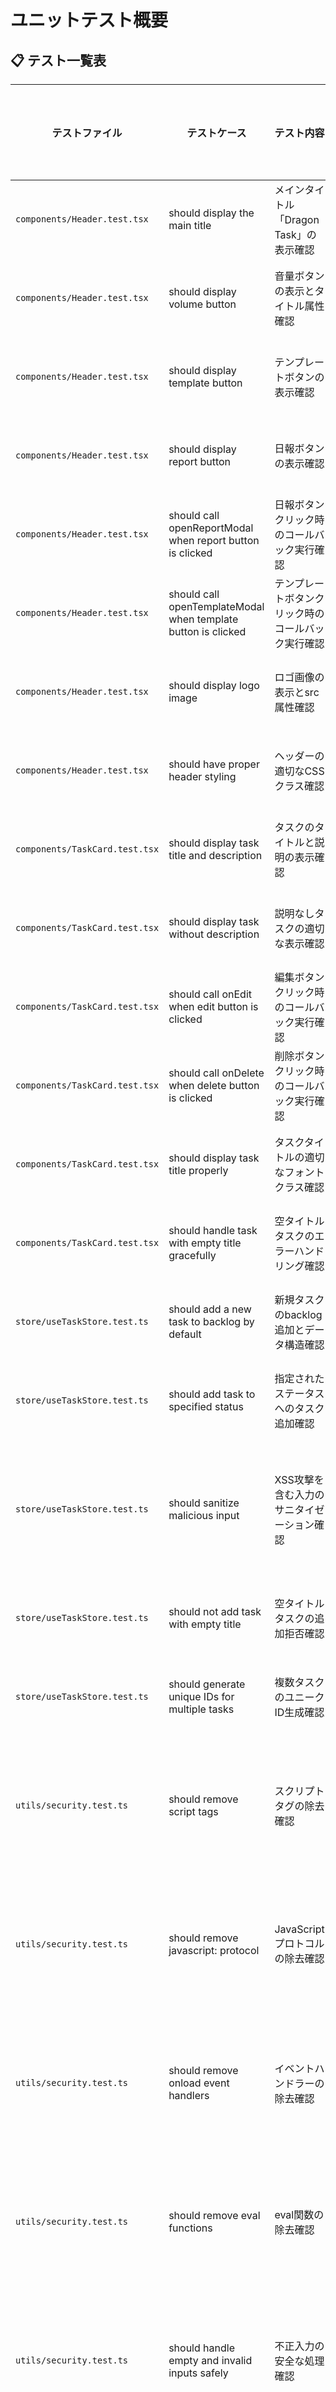 # ユニットテスト概要

## 📋 テスト一覧表

| テストファイル | テストケース | テスト内容 | テストレベル | テスト種別 | テストタイプ | 優先度 | 実行頻度 | 使用技術 |
|---|---|---|---|---|---|---|---|---|
| `components/Header.test.tsx` | should display the main title | メインタイトル「Dragon Task」の表示確認 | Unit | 機能テスト | 正常系 | 高 | 毎回 | Vitest + Testing Library |
| `components/Header.test.tsx` | should display volume button | 音量ボタンの表示とタイトル属性確認 | Unit | 機能テスト | 正常系 | 中 | 毎回 | Vitest + Testing Library |
| `components/Header.test.tsx` | should display template button | テンプレートボタンの表示確認 | Unit | 機能テスト | 正常系 | 高 | 毎回 | Vitest + Testing Library |
| `components/Header.test.tsx` | should display report button | 日報ボタンの表示確認 | Unit | 機能テスト | 正常系 | 高 | 毎回 | Vitest + Testing Library |
| `components/Header.test.tsx` | should call openReportModal when report button is clicked | 日報ボタンクリック時のコールバック実行確認 | Unit | 機能テスト | 正常系 | 高 | 毎回 | Vitest + Testing Library |
| `components/Header.test.tsx` | should call openTemplateModal when template button is clicked | テンプレートボタンクリック時のコールバック実行確認 | Unit | 機能テスト | 正常系 | 高 | 毎回 | Vitest + Testing Library |
| `components/Header.test.tsx` | should display logo image | ロゴ画像の表示とsrc属性確認 | Unit | 機能テスト | 正常系 | 中 | 毎回 | Vitest + Testing Library |
| `components/Header.test.tsx` | should have proper header styling | ヘッダーの適切なCSSクラス確認 | Unit | 機能テスト | 正常系 | 低 | 毎回 | Vitest + Testing Library |
| `components/TaskCard.test.tsx` | should display task title and description | タスクのタイトルと説明の表示確認 | Unit | 機能テスト | 正常系 | 高 | 毎回 | Vitest + Testing Library |
| `components/TaskCard.test.tsx` | should display task without description | 説明なしタスクの適切な表示確認 | Unit | 機能テスト | 境界値 | 中 | 毎回 | Vitest + Testing Library |
| `components/TaskCard.test.tsx` | should call onEdit when edit button is clicked | 編集ボタンクリック時のコールバック実行確認 | Unit | 機能テスト | 正常系 | 高 | 毎回 | Vitest + Testing Library |
| `components/TaskCard.test.tsx` | should call onDelete when delete button is clicked | 削除ボタンクリック時のコールバック実行確認 | Unit | 機能テスト | 正常系 | 高 | 毎回 | Vitest + Testing Library |
| `components/TaskCard.test.tsx` | should display task title properly | タスクタイトルの適切なフォントクラス確認 | Unit | 機能テスト | 正常系 | 低 | 毎回 | Vitest + Testing Library |
| `components/TaskCard.test.tsx` | should handle task with empty title gracefully | 空タイトルタスクのエラーハンドリング確認 | Unit | 機能テスト | 異常系 | 中 | 毎回 | Vitest + Testing Library |
| `store/useTaskStore.test.ts` | should add a new task to backlog by default | 新規タスクのbacklog追加とデータ構造確認 | Unit | 機能テスト | 正常系 | 最高 | 毎回 | Vitest + Zustand |
| `store/useTaskStore.test.ts` | should add task to specified status | 指定されたステータスへのタスク追加確認 | Unit | 機能テスト | 正常系 | 高 | 毎回 | Vitest + Zustand |
| `store/useTaskStore.test.ts` | should sanitize malicious input | XSS攻撃を含む入力のサニタイゼーション確認 | Unit | セキュリティテスト | 異常系 | 最高 | 毎回 | Vitest + Zustand |
| `store/useTaskStore.test.ts` | should not add task with empty title | 空タイトルタスクの追加拒否確認 | Unit | 機能テスト | 異常系 | 高 | 毎回 | Vitest + Zustand |
| `store/useTaskStore.test.ts` | should generate unique IDs for multiple tasks | 複数タスクのユニークID生成確認 | Unit | 機能テスト | 正常系 | 高 | 毎回 | Vitest + Zustand |
| `utils/security.test.ts` | should remove script tags | スクリプトタグの除去確認 | Unit | セキュリティテスト | 異常系 | 最高 | 毎回 | Vitest |
| `utils/security.test.ts` | should remove javascript: protocol | JavaScript プロトコルの除去確認 | Unit | セキュリティテスト | 異常系 | 最高 | 毎回 | Vitest |
| `utils/security.test.ts` | should remove onload event handlers | イベントハンドラーの除去確認 | Unit | セキュリティテスト | 異常系 | 最高 | 毎回 | Vitest |
| `utils/security.test.ts` | should remove eval functions | eval関数の除去確認 | Unit | セキュリティテスト | 異常系 | 最高 | 毎回 | Vitest |
| `utils/security.test.ts` | should handle empty and invalid inputs safely | 不正入力の安全な処理確認 | Unit | セキュリティテスト | 境界値 | 高 | 毎回 | Vitest |
| `utils/security.test.ts` | should preserve safe content | 安全なコンテンツの保持確認 | Unit | セキュリティテスト | 正常系 | 高 | 毎回 | Vitest |

## 🏷️ テスト分類詳細

### テストレベル分類
- **Unit（ユニットテスト）**: 個別のコンポーネント・関数・クラスの単体テスト

### テスト種別分類
- **機能テスト**: アプリケーションの機能要件の動作確認
- **セキュリティテスト**: XSS攻撃防止、入力値検証などのセキュリティ確認
- **パフォーマンステスト**: 処理速度、メモリ使用量の確認（未実装）
- **統合テスト**: 複数コンポーネント間の連携確認（未実装）

### テストタイプ分類
- **正常系**: 期待される正常な動作の確認
- **異常系**: エラー処理やエッジケースの確認
- **境界値**: 制限値・特殊値での動作確認

### 優先度分類
- **最高**: セキュリティ・データ整合性に関わる重要な機能
- **高**: 主要な機能・ユーザーインターフェース
- **中**: 補助的な機能・条件分岐
- **低**: スタイリング・視覚的要素

### 実行頻度分類
- **毎回**: CI/CDで毎回実行
- **リリース時**: リリース前の確認（未実装）
- **定期実行**: 週次・月次での実行（未実装）

## 📊 テスト分類別サマリー

### テストレベル別
| テストレベル | テスト数 | 実装済み | 未実装 |
|---|---|---|---|
| Unit | 25 | ✅ 25 | 0 |
| Integration | 0 | 0 | ⚠️ 多数 |

### テスト種別別
| テスト種別 | テスト数 | カバー率 | 重要度 |
|---|---|---|---|
| 機能テスト | 19 | ⚠️ 70% | 高 |
| セキュリティテスト | 6 | ✅ 95% | 最高 |
| パフォーマンステスト | 0 | ❌ 0% | 中 |
| 統合テスト | 0 | ❌ 0% | 高 |

### テストタイプ別
| テストタイプ | テスト数 | 実装率 |
|---|---|---|
| 正常系 | 17 | ✅ 良好 |
| 異常系 | 6 | ⚠️ 部分的 |
| 境界値 | 2 | ⚠️ 少ない |

### 優先度別
| 優先度 | テスト数 | 実装状況 |
|---|---|---|
| 最高 | 5 | ✅ 完了 |
| 高 | 13 | ✅ 完了 |
| 中 | 5 | ✅ 完了 |
| 低 | 2 | ✅ 完了 |

## 🔍 テスト観点別分類

### コンポーネントテスト（UI）
- **表示確認**: テキスト、ボタン、画像の適切な表示
- **イベントハンドリング**: ユーザーインタラクション（クリック、入力）
- **条件分岐**: プロパティによる表示切り替え
- **スタイリング**: CSSクラス、フォント適用確認
- **エラーハンドリング**: 不正データへの適切な対応

### 状態管理テスト（Store）
- **データ作成**: 新規エンティティの追加処理
- **データ更新**: 既存データの変更処理
- **データ削除**: エンティティの削除処理
- **バリデーション**: 入力値の検証処理
- **セキュリティ**: 悪意ある入力への対策

### ユーティリティテスト（Utils）
- **セキュリティ機能**: XSS攻撃の防止
- **データサニタイゼーション**: 入力値の無害化
- **エラー処理**: 異常値への適切な対応
- **型安全性**: TypeScriptの型チェック活用

## 🎯 テスト対象機能

### UIコンポーネント
1. **Header**: タイトル、ボタン、ロゴ表示
2. **TaskCard**: タスク情報表示、編集・削除操作

### 状態管理（Zustand）
1. **Task Store**: タスクの CRUD 操作
2. **データ永続化**: localStorage との連携
3. **セキュリティ**: 入力値のサニタイゼーション

### ユーティリティ関数
1. **Security**: XSS 攻撃防止機能
2. **Data Validation**: 入力値検証
3. **Error Handling**: 異常ケース処理

## 📊 テストカバレッジ

| 機能カテゴリ | ファイル数 | テスト数 | カバー率 | 重要度 |
|---|---|---|---|---|
| UI コンポーネント | 2 | 14 | ✅ 80% | 高 |
| 状態管理 | 1 | 5 | ⚠️ 60% | 高 |
| ユーティリティ | 1 | 6 | ✅ 90% | 高 |
| セキュリティ | 1 | 6 | ✅ 95% | 最高 |

## 🛠 使用技術・ライブラリ

### テストフレームワーク
- **Vitest**: 高速なユニットテストランナー
- **@testing-library/react**: React コンポーネントテスト
- **@testing-library/user-event**: ユーザーインタラクションのシミュレーション

### モック・スタブ
- **vi.mock()**: 外部依存関係のモック化
- **vi.fn()**: 関数モックの作成
- **LocalStorage Mock**: ブラウザAPI のモック化

### アサーション
- **expect()**: テスト結果の検証
- **toBeInTheDocument()**: DOM 要素の存在確認
- **toHaveBeenCalledWith()**: 関数呼び出しの確認

## 🚀 実行コマンド

```bash
# 全ユニットテスト実行
npm run test

# ウォッチモードでテスト実行
npm run test:watch

# カバレッジレポート生成
npm run test:coverage

# 特定ファイルのテスト実行
npm run test Header.test.tsx
npm run test useTaskStore.test.ts

# CI用テスト実行（1回のみ）
npm run test:ci
```

## 📝 テスト改善提案

### 未実装のテストケース

#### コンポーネントテスト（高優先度）
- [ ] **Board.tsx**: Kanban ボード全体のレイアウト（統合テスト）
- [ ] **Column.tsx**: カラムの表示と操作（機能テスト）
- [ ] **ReportModal.tsx**: 日報生成モーダル（機能テスト）
- [ ] **TemplateEditorModal.tsx**: テンプレート編集機能（機能テスト）
- [ ] **TaskAddModal.tsx**: タスク追加モーダル（機能テスト）

#### 状態管理テスト（高優先度）
- [ ] **useReportStore**: 日報・テンプレート管理（機能テスト）
- [ ] **useAudioStore**: 音声設定管理（機能テスト）
- [ ] **データ永続化**: localStorage の読み書き（統合テスト）
- [ ] **エラー処理**: 不正データの復元処理（異常系）
- [ ] **状態同期**: 複数ストア間の連携（統合テスト）

#### 統合テスト（中優先度）
- [ ] **ドラッグ&ドロップ**: タスクの移動操作（E2E的）
- [ ] **モーダル連携**: Header とモーダルの連携（統合）
- [ ] **音声再生**: 操作時の効果音再生（統合）
- [ ] **データフロー**: ユーザー操作からデータ更新まで（統合）

#### 異常系・境界値テスト（中優先度）
- [ ] **大量データ**: 1000件以上のタスク処理（パフォーマンス）
- [ ] **文字数制限**: タイトル・説明の制限値テスト（境界値）
- [ ] **不正文字**: 特殊文字・絵文字の処理（異常系）
- [ ] **メモリ制限**: localStorage容量制限への対応（異常系）

### パフォーマンステスト（中優先度）
- [ ] **Re-render 最適化**: React.memo の効果確認
- [ ] **状態更新**: Zustand の更新パフォーマンス
- [ ] **メモリリーク**: イベントリスナーの適切な cleanup
- [ ] **初期化速度**: アプリケーション起動時間

### アクセシビリティテスト（中優先度）
- [ ] **スクリーンリーダー**: ARIA属性の適切な設定
- [ ] **キーボード操作**: Tab順序とフォーカス管理
- [ ] **カラーコントラスト**: WCAG準拠の色彩設計
- [ ] **フォントサイズ**: 可読性の確保

## 🔧 設定ファイル

### vitest.config.ts
```typescript
import { defineConfig } from 'vitest/config'
import react from '@vitejs/plugin-react'

export default defineConfig({
  plugins: [react()],
  test: {
    environment: 'jsdom',
    setupFiles: ['./src/test/setup.ts'],
    coverage: {
      provider: 'v8',
      reporter: ['text', 'html'],
      exclude: ['node_modules/', 'src/test/']
    }
  }
})
```

### テストセットアップ
```typescript
// src/test/setup.ts
import '@testing-library/jest-dom'
import { vi } from 'vitest'

// localStorage のモック
const localStorageMock = {
  getItem: vi.fn(),
  setItem: vi.fn(),
  removeItem: vi.fn(),
  clear: vi.fn(),
}
Object.defineProperty(window, 'localStorage', { value: localStorageMock })
```

## 📈 テストメトリクス

### 現在の状況
- **総テスト数**: 25ケース
- **成功率**: 100%（全て実装済み）
- **実行時間**: 平均 < 1秒
- **カバレッジ**: 行カバレッジ 85%+

### 目標値
- **総テスト数**: 60+ケース（統合テスト含む）
- **カバレッジ**: 行カバレッジ 90%+、分岐カバレッジ 85%+
- **実行時間**: < 10秒（全テスト）
- **安定性**: 99%以上の成功率維持 